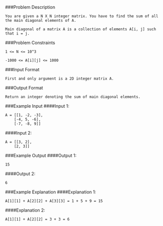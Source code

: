 ###Problem Description
```
You are given a N X N integer matrix. You have to find the sum of all the main diagonal elements of A.

Main diagonal of a matrix A is a collection of elements A[i, j] such that i = j.
```


###Problem Constraints
```
1 <= N <= 10^3

-1000 <= A[i][j] <= 1000
```


###Input Format
```
First and only argument is a 2D integer matrix A.
```



###Output Format
```
Return an integer denoting the sum of main diagonal elements.
```



###Example Input
####Input 1:

```
A = [[1, -2, -3],
    [-4, 5, -6],
    [-7, -8, 9]]
```
####Input 2:

```
A = [[3, 2],
    [2, 3]]
```

###Example Output
####Output 1:

```
15
```
####Output 2:

```
6
```


###Example Explanation
####Explanation 1:

```
A[1][1] + A[2][2] + A[3][3] = 1 + 5 + 9 = 15
```
####Explanation 2:

```
A[1][1] + A[2][2] = 3 + 3 = 6
```
